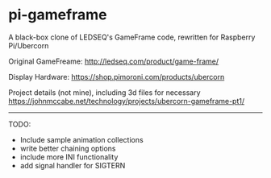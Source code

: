# pi-gameframe
A black-box clone of LEDSEQ's GameFrame code, rewritten for Raspberry Pi/Ubercorn

Original GameFreame:
http://ledseq.com/product/game-frame/

Display Hardware:
https://shop.pimoroni.com/products/ubercorn

Project details (not mine), including 3d files for necessary
https://johnmccabe.net/technology/projects/ubercorn-gameframe-pt1/


-----

TODO:
- Include sample animation collections
- write better chaining options
- include more INI functionality
- add signal handler for SIGTERN
